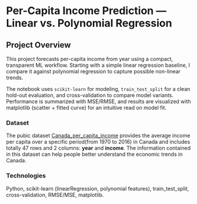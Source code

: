 # Per-Capita Income Prediction — Linear vs. Polynomial Regression

## Project Overview

This project forecasts per-capita income from year using a compact, transparent ML workflow. Starting with a simple linear regression baseline, I compare it against polynomial regression to capture possible non-linear trends.

The notebook uses `scikit-learn` for modeling, `train_test_split` for a clean hold-out evaluation, and cross-validation to compare model variants. Performance is summarized with MSE/RMSE, and results are visualized with matplotlib (scatter + fitted curve) for an intuitive read on model fit.

### Dataset

The pubic dataset [Canada_per_capita_income](https://www.kaggle.com/datasets/amalab182/canada-per-capita-income) provides the average income per capita over a specific period(from 1970 to 2016) in Canada and includes totally 47 rows and 2 columns: **year** and **income**. The information contained in this dataset can help people better understand the economic trends in Canada.

### Technologies

Python, scikit-learn (linearRegression, polynomial features), train_test_split, cross-validation, RMSE/MSE, matplotlib.
